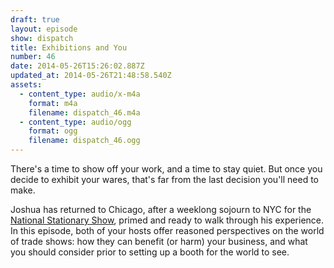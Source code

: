 ```yaml
---
draft: true
layout: episode
show: dispatch
title: Exhibitions and You
number: 46
date: 2014-05-26T15:26:02.887Z
updated_at: 2014-05-26T21:48:58.540Z
assets:
  - content_type: audio/x-m4a
    format: m4a
    filename: dispatch_46.m4a
  - content_type: audio/ogg
    format: ogg
    filename: dispatch_46.ogg
---
```

There's a time to show off your work, and a time to stay quiet. But once you decide to exhibit your wares, that's far from the last decision you'll need to make.

Joshua has returned to Chicago, after a weeklong sojourn to NYC for the [National Stationary Show](http://www.nationalstationeryshow.com), primed and ready to walk through his experience. In this episode, both of your hosts offer reasoned perspectives on the world of trade shows: how they can benefit (or harm) your business, and what you should consider prior to setting up a booth for the world to see.